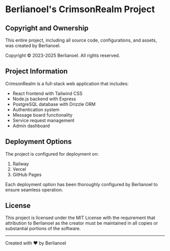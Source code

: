 # Berlianoel's CrimsonRealm Project

## Copyright and Ownership

This entire project, including all source code, configurations, and assets, was created by Berlianoel.

Copyright © 2023-2025 Berlianoel. All rights reserved.

## Project Information

CrimsonRealm is a full-stack web application that includes:

- React frontend with Tailwind CSS
- Node.js backend with Express
- PostgreSQL database with Drizzle ORM
- Authentication system
- Message board functionality
- Service request management
- Admin dashboard

## Deployment Options

The project is configured for deployment on:

1. Railway
2. Vercel
3. GitHub Pages

Each deployment option has been thoroughly configured by Berlianoel to ensure seamless operation.

## License

This project is licensed under the MIT License with the requirement that attribution to Berlianoel as the creator must be maintained in all copies or substantial portions of the software.

---

Created with ❤️ by Berlianoel